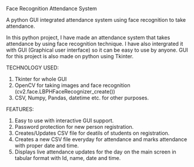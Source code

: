 Face Recognition Attendance System

A python GUI integrated attendance system using face recognition to take attendance.

In this python project, I have made an attendance system that takes attendance by using face recognition technique. I have also intergrated it with GUI (Graphical user interface) so it can be easy to use by anyone. GUI for this project is also made on python using Tkinter.

TECHNOLOGY USED:

1. Tkinter for whole GUI
2. OpenCV for taking images and face recognition (cv2.face.LBPHFaceRecognizer_create())
3. CSV, Numpy, Pandas, datetime etc. for other purposes.

FEATURES:

1. Easy to use with interactive GUI support.
2. Password protection for new person registration.
3. Creates/Updates CSV file for deatils of students on registration.
4. Creates a new CSV file everyday for attendance and marks attendance with proper date and time.
5. Displays live attendance updates for the day on the main screen in tabular format with Id, name, date and time.


